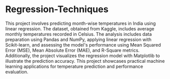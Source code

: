 # Regression-Techniques
This project involves predicting month-wise temperatures in India using linear regression. The dataset, obtained from Kaggle, includes average monthly temperatures recorded in Celsius. The analysis includes data preparation using Pandas and NumPy, applying linear regression with Scikit-learn, and assessing the model's performance using Mean Squared Error (MSE), Mean Absolute Error (MAE), and R-Square metrics. Additionally, the project visualizes the regression model with Matplotlib to illustrate the prediction accuracy. This project showcases practical machine learning applications for temperature prediction and performance evaluation.
